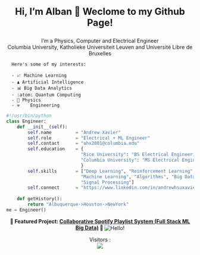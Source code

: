<p align="right">
  <p align="center" style="font-size:25px;"><strong>Hi, I’m Alban 👋 Weclome to my Github Page!</strong></p>
  <p align="center">
      I’m a Physics, Computer and Electrical Engineer </br>
      Columbia University, Katholieke Universiteit Leuven and Université Libre de Bruxelles
      
      Here's some of my interests:

      - 📈 Machine Learning 
      - ♟️ Artificial Intelligence
      - 📊 Big Data Analytics
      - :atom: Quantum Computing
      - 🔭 Physics
      - ⚒	 Engineering
  </p>
  
</p>


```python
#!/usr/bin/python
class Engineer:
    def __init__(self):
        self.name         = "Andrew Xavier"
        self.role         = "Electrical + ML Engineer"
        self.contact      = "ahx2001@columbia.edu"
        self.education    = {
                            "Rice University": "BS Electrical Engineering",
                            "Columbia University": "MS Electrical Engineering",
                            }
        self.skills       = ["Deep Learning", "Reinforcement Learning", "AI",
                            "Machine Learning", "Algorithms", "Big Data Analytics", 
                            "Signal Processing"]
        self.connect      = "https://www.linkedin.com/in/andrewhsuxavier/"
    
    def getHistory():
        return "Albuquerque->Houston->NewYork"
me = Engineer()
```
<p align="center"><strong>
    🔽 Featured Project: <a href="https://github.com/Qulxis/spotify-big-data-project"> Collaborative Spotify Playlist System (Full Stack ML Big Data)</a> 🔽
    </strong>
<img src="https://github.com/Qulxis/Qulxis/blob/main/architecture.png" align="center" alt="Hello!">
</p>

<p align="center">
  Visitors :</br>
  <img src="https://profile-counter.glitch.me/Qulxis/count.svg" />
</p>
